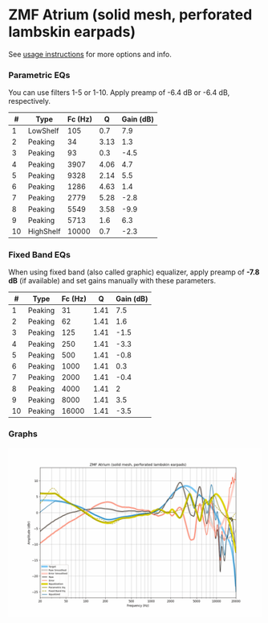 # ZMF Atrium (solid mesh, perforated lambskin earpads)
See [usage instructions](https://github.com/jaakkopasanen/AutoEq#usage) for more options and info.

### Parametric EQs
You can use filters 1-5 or 1-10. Apply preamp of -6.4 dB or -6.4 dB, respectively.

|   # | Type      |   Fc (Hz) |    Q |   Gain (dB) |
|-----|-----------|-----------|------|-------------|
|   1 | LowShelf  |       105 | 0.7  |         7.9 |
|   2 | Peaking   |        34 | 3.13 |         1.3 |
|   3 | Peaking   |        93 | 0.3  |        -4.5 |
|   4 | Peaking   |      3907 | 4.06 |         4.7 |
|   5 | Peaking   |      9328 | 2.14 |         5.5 |
|   6 | Peaking   |      1286 | 4.63 |         1.4 |
|   7 | Peaking   |      2779 | 5.28 |        -2.8 |
|   8 | Peaking   |      5549 | 3.58 |        -9.9 |
|   9 | Peaking   |      5713 | 1.6  |         6.3 |
|  10 | HighShelf |     10000 | 0.7  |        -2.3 |

### Fixed Band EQs
When using fixed band (also called graphic) equalizer, apply preamp of **-7.8 dB** (if available) and set gains manually with these parameters.

|   # | Type    |   Fc (Hz) |    Q |   Gain (dB) |
|-----|---------|-----------|------|-------------|
|   1 | Peaking |        31 | 1.41 |         7.5 |
|   2 | Peaking |        62 | 1.41 |         1.6 |
|   3 | Peaking |       125 | 1.41 |        -1.5 |
|   4 | Peaking |       250 | 1.41 |        -3.3 |
|   5 | Peaking |       500 | 1.41 |        -0.8 |
|   6 | Peaking |      1000 | 1.41 |         0.3 |
|   7 | Peaking |      2000 | 1.41 |        -0.4 |
|   8 | Peaking |      4000 | 1.41 |         2   |
|   9 | Peaking |      8000 | 1.41 |         3.5 |
|  10 | Peaking |     16000 | 1.41 |        -3.5 |

### Graphs
![](./ZMF%20Atrium%20(solid%20mesh,%20perforated%20lambskin%20earpads).png)
